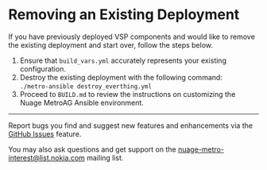 # Removing an Existing Deployment
If you have previously deployed VSP components and would like to remove the existing deployment and start over, follow the steps below.
1. Ensure that `build_vars.yml` accurately represents your existing configuration.
2. Destroy the existing deployment with the following command:  
   `./metro-ansible destroy_everthing.yml`
3. Proceed to `BUILD.md` to review the instructions on customizing the Nuage MetroAG Ansible environment.
---
Report bugs you find and suggest new features and enhancements via the [GitHub Issues](https://github.com/nuagenetworks/nuage-metro/issues "nuage-metro issues") feature.

 You may also ask questions and get support on the [nuage-metro-interest@list.nokia.com](mailto:nuage-metro-interest@list.nokia.com "send email to nuage-metro project") mailing list.
